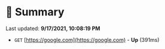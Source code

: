 # 📖 Summary
Last updated: **9/17/2021, 10:08:19 PM**

- `GET` [https://google.com](https://google.com) - **Up** (391ms)
